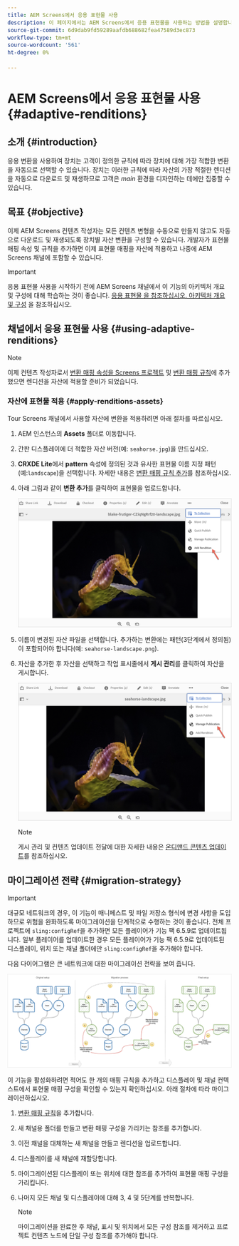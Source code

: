 ```yaml
---
title: AEM Screens에서 응용 표현물 사용
description: 이 페이지에서는 AEM Screens에서 응용 표현물을 사용하는 방법을 설명합니다.
source-git-commit: 6d9dab9fd59289aafdb688682fea47589d3ec873
workflow-type: tm+mt
source-wordcount: '561'
ht-degree: 0%

---
```



# AEM Screens에서 응용 표현물 사용 {#adaptive-renditions}

## 소개 {#introduction}

응용 변환을 사용하여 장치는 고객이 정의한 규칙에 따라 장치에 대해 가장 적합한 변환을 자동으로 선택할 수 있습니다. 장치는 이러한 규칙에 따라 자산의 가장 적절한 렌디션을 자동으로 다운로드 및 재생하므로 고객은 *main* 환경을 디자인하는 데에만 집중할 수 있습니다.

## 목표 {#objective}

이제 AEM Screens 컨텐츠 작성자는 모든 컨텐츠 변형을 수동으로 만들지 않고도 자동으로 다운로드 및 재생되도록 장치별 자산 변환을 구성할 수 있습니다.
개발자가 표현물 매핑 속성 및 규칙을 추가하면 이제 표현물 매핑을 자산에 적용하고 나중에 AEM Screens 채널에 포함할 수 있습니다.

>[!IMPORTANT]
>응용 표현물 사용을 시작하기 전에 AEM Screens 채널에서 이 기능의 아키텍처 개요 및 구성에 대해 학습하는 것이 좋습니다. [응용 표현물 을 참조하십시오. 아키텍처 개요 및 구성](/help/user-guide/adaptive-renditions.md) 을 참조하십시오.

## 채널에서 응용 표현물 사용 {#using-adaptive-renditions}

>[!NOTE]
>이제 컨텐츠 작성자로서 [변환 매핑 속성을 Screens 프로젝트](/help/user-guide/adaptive-renditions.md#rendition-mapping-new) 및 [변환 매핑 규칙](/help/user-guide/adaptive-renditions.md#add-rendition-mapping-rules)에 추가했으면 렌디션을 자산에 적용할 준비가 되었습니다.

### 자산에 표현물 적용 {#apply-renditions-assets}

Tour Screens 채널에서 사용할 자산에 변환을 적용하려면 아래 절차를 따르십시오.

1. AEM 인스턴스의 **Assets** 폴더로 이동합니다.

1. 간판 디스플레이에 더 적합한 자산 버전(예: `seahorse.jpg`)을 만드십시오.

1. **CRXDE Lite**&#x200B;에서 **pattern** 속성에 정의된 것과 유사한 표현물 이름 지정 패턴(예:`landscape`)을 선택합니다. 자세한 내용은 [변환 매핑 규칙 추가](/help/user-guide/adaptive-renditions.md#add-rendition-mapping-rules)를 참조하십시오.

1. 아래 그림과 같이 **변환 추가**&#x200B;를 클릭하여 표현물을 업로드합니다.

   ![이미지](/help/user-guide/assets/adaptive-renditions/manage-pub-asset2.png)

1. 이름이 변경된 자산 파일을 선택합니다. 추가하는 변환에는 패턴(3단계에서 정의됨)이 포함되어야 합니다(예: `seahorse-landscape.png`).

1. 자산을 추가한 후 자산을 선택하고 작업 표시줄에서 **게시 관리**&#x200B;를 클릭하여 자산을 게시합니다.

   ![이미지](/help/user-guide/assets/adaptive-renditions/manage-pub-asset1.png)

   >[!NOTE]
   >게시 관리 및 컨텐츠 업데이트 전달에 대한 자세한 내용은 [온디맨드 콘텐츠 업데이트](https://experienceleague.adobe.com/docs/experience-manager-screens/user-guide/authoring/content-updates/on-demand-content.html?lang=en)를 참조하십시오.


## 마이그레이션 전략 {#migration-strategy}

>[!IMPORTANT]
>대규모 네트워크의 경우, 이 기능이 매니페스트 및 파일 저장소 형식에 변경 사항을 도입하므로 위험을 완화하도록 마이그레이션을 단계적으로 수행하는 것이 좋습니다. 전체 프로젝트에 `sling:configRef`을 추가하면 모든 플레이어가 기능 팩 6.5.9로 업데이트됩니다. 일부 플레이어를 업데이트한 경우 모든 플레이어가 기능 팩 6.5.9로 업데이트된 디스플레이, 위치 또는 채널 폴더에만 `sling:configRef`을 추가해야 합니다.

다음 다이어그램은 큰 네트워크에 대한 마이그레이션 전략을 보여 줍니다.

![이미지](/help/user-guide/assets/adaptive-renditions/migration-strategy1.png)

이 기능을 활성화하려면 적어도 한 개의 매핑 규칙을 추가하고 디스플레이 및 채널 컨텍스트에서 표현물 매핑 구성을 확인할 수 있는지 확인하십시오. 아래 절차에 따라 마이그레이션하십시오.

1. [변환 매핑 규칙](/help/user-guide/adaptive-renditions.md)을 추가합니다.
1. 새 채널용 폴더를 만들고 변환 매핑 구성을 가리키는 참조를 추가합니다.
1. 이전 채널을 대체하는 새 채널을 만들고 렌디션을 업로드합니다.
1. 디스플레이를 새 채널에 재할당합니다.
1. 마이그레이션된 디스플레이 또는 위치에 대한 참조를 추가하여 표현물 매핑 구성을 가리킵니다.
1. 나머지 모든 채널 및 디스플레이에 대해 3, 4 및 5단계를 반복합니다.

   >[!NOTE]
   >마이그레이션을 완료한 후 채널, 표시 및 위치에서 모든 구성 참조를 제거하고 프로젝트 컨텐츠 노드에 단일 구성 참조를 추가해야 합니다.

